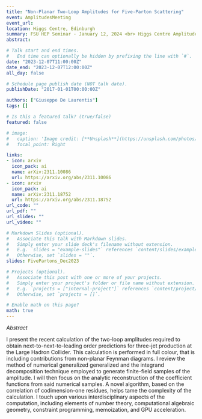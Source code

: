 ```yaml
---
title: "Non-Planar Two-Loop Amplitudes for Five-Parton Scattering"
event: AmplitudesMeeting
event_url: 
location: Higgs Centre, Edinburgh
summary: FSU HEP Seminar - January 12, 2024 <br> Higgs Centre Amplitudes Seminar - December 7, 2023
abstract: 

# Talk start and end times.
#   End time can optionally be hidden by prefixing the line with `#`.
date: "2023-12-07T11:00:00Z"
date_end: "2023-12-07T12:00:00Z"
all_day: false

# Schedule page publish date (NOT talk date).
publishDate: "2017-01-01T00:00:00Z"

authors: ["Giuseppe De Laurentis"]
tags: []

# Is this a featured talk? (true/false)
featured: false

# image:
#   caption: 'Image credit: [**Unsplash**](https://unsplash.com/photos/bzdhc5b3Bxs)'
#   focal_point: Right

links:
- icon: arxiv
  icon_pack: ai
  name: arXiv:2311.10086
  url: https://arxiv.org/abs/2311.10086
- icon: arxiv
  icon_pack: ai
  name: arXiv:2311.18752
  url: https://arxiv.org/abs/2311.18752
url_code: ""
url_pdf: ""
url_slides: ""
url_video: ""

# Markdown Slides (optional).
#   Associate this talk with Markdown slides.
#   Simply enter your slide deck's filename without extension.
#   E.g. `slides = "example-slides"` references `content/slides/example-slides.md`.
#   Otherwise, set `slides = ""`.
slides: FivePartons_Dec2023

# Projects (optional).
#   Associate this post with one or more of your projects.
#   Simply enter your project's folder or file name without extension.
#   E.g. `projects = ["internal-project"]` references `content/project/deep-learning/index.md`.
#   Otherwise, set `projects = []`.

# Enable math on this page?
math: true
---
```


*Abstract*

I present the recent calculation of the two-loop amplitudes required to obtain next-to-next-to-leading order predictions for three-jet production at the Large Hadron Collider. This calculation is performed in full colour, that is including contributions from non-planar Feynman diagrams. I review the method of numerical generalized generalized and the integrand decomposition technique employed to generate finite-field samples of the amplitude. I will then focus on the analytic reconstruction of the coefficient functions from said numerical samples. A novel algorithm, based on the correlation of codimension-one residues, helps tame the complexity of the calculation. I touch upon various interdisciplinary aspects of the computation, including elements of number theory, computational algebraic geometry, constraint programming, memoization, and GPU acceleration.